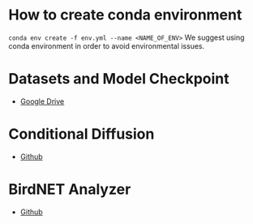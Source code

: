 # How to create conda environment
```conda env create -f env.yml --name <NAME_OF_ENV>```
We suggest using conda environment in order to avoid environmental issues.

# Datasets and Model Checkpoint
* [Google Drive](https://drive.google.com/drive/folders/1h3MHXx0NEIpVmY7uQcW1ETbO5NIqs29k)

# Conditional Diffusion
* [Github](https://github.com/TeaPearce/Conditional_Diffusion_MNIST)

# BirdNET Analyzer
* [Github](https://github.com/kahst/BirdNET-Analyzer)
